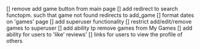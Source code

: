 <!-- ████████╗ ██████╗     ██████╗  ██████╗  -->
<!-- ╚══██╔══╝██╔═══██╗    ██╔══██╗██╔═══██╗ -->
<!--    ██║   ██║   ██║    ██║  ██║██║   ██║ -->
<!--    ██║   ██║   ██║    ██║  ██║██║   ██║ -->
<!--    ██║   ╚██████╔╝    ██████╔╝╚██████╔╝ -->
<!--    ╚═╝    ╚═════╝     ╚═════╝  ╚═════╝  -->
<!--                                         -->


[] remove add game button from main page
[] add redirect to search functopm. such that game not found redirects to add_game
[] format dates on 'games' page
[] add superuser functionality
[] restrict add/edit/remove games to superuser
[] add ability tp remove games from My Games
[] add ability for users to 'like' reviews' 
[] links for users to view the profile of others
